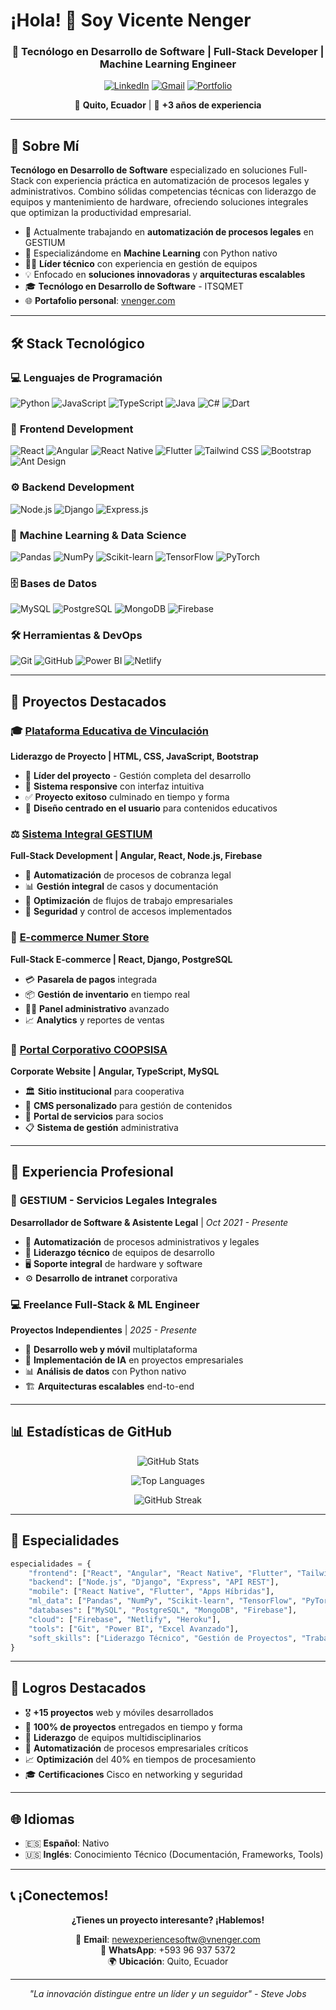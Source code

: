 # ¡Hola! 👋 Soy Vicente Nenger

<div align="center">
  
  ### 🚀 Tecnólogo en Desarrollo de Software | Full-Stack Developer | Machine Learning Engineer
  
  [![LinkedIn](https://img.shields.io/badge/LinkedIn-0077B5?style=for-the-badge&logo=linkedin&logoColor=white)](https://linkedin.com/in/tu-perfil)
  [![Gmail](https://img.shields.io/badge/Gmail-D14836?style=for-the-badge&logo=gmail&logoColor=white)](mailto:newexperiencesoftw@vnenger.com)
  [![Portfolio](https://img.shields.io/badge/Portfolio-FF5722?style=for-the-badge&logo=todoist&logoColor=white)](https://vnenger.com/)
  
  📍 **Quito, Ecuador** | 🌟 **+3 años de experiencia**
  
</div>

---

## 🎯 Sobre Mí

**Tecnólogo en Desarrollo de Software** especializado en soluciones Full-Stack con experiencia práctica en automatización de procesos legales y administrativos. Combino sólidas competencias técnicas con liderazgo de equipos y mantenimiento de hardware, ofreciendo soluciones integrales que optimizan la productividad empresarial.

- 🔭 Actualmente trabajando en **automatización de procesos legales** en GESTIUM
- 🌱 Especializándome en **Machine Learning** con Python nativo
- 👨‍💼 **Líder técnico** con experiencia en gestión de equipos
- 💡 Enfocado en **soluciones innovadoras** y **arquitecturas escalables**
- 🎓 **Tecnólogo en Desarrollo de Software** - ITSQMET
- 🌐 **Portafolio personal**: [vnenger.com](https://vnenger.com/)

---

## 🛠️ Stack Tecnológico

### 💻 **Lenguajes de Programación**
![Python](https://img.shields.io/badge/Python-3776AB?style=for-the-badge&logo=python&logoColor=white)
![JavaScript](https://img.shields.io/badge/JavaScript-F7DF1E?style=for-the-badge&logo=javascript&logoColor=black)
![TypeScript](https://img.shields.io/badge/TypeScript-007ACC?style=for-the-badge&logo=typescript&logoColor=white)
![Java](https://img.shields.io/badge/Java-ED8B00?style=for-the-badge&logo=java&logoColor=white)
![C#](https://img.shields.io/badge/C%23-239120?style=for-the-badge&logo=c-sharp&logoColor=white)
![Dart](https://img.shields.io/badge/Dart-0175C2?style=for-the-badge&logo=dart&logoColor=white)

### 🚀 **Frontend Development**
![React](https://img.shields.io/badge/React-20232A?style=for-the-badge&logo=react&logoColor=61DAFB)
![Angular](https://img.shields.io/badge/Angular-DD0031?style=for-the-badge&logo=angular&logoColor=white)
![React Native](https://img.shields.io/badge/React_Native-20232A?style=for-the-badge&logo=react&logoColor=61DAFB)
![Flutter](https://img.shields.io/badge/Flutter-02569B?style=for-the-badge&logo=flutter&logoColor=white)
![Tailwind CSS](https://img.shields.io/badge/Tailwind_CSS-38B2AC?style=for-the-badge&logo=tailwind-css&logoColor=white)
![Bootstrap](https://img.shields.io/badge/Bootstrap-563D7C?style=for-the-badge&logo=bootstrap&logoColor=white)
![Ant Design](https://img.shields.io/badge/Ant%20Design-0170FE?style=for-the-badge&logo=ant-design&logoColor=white)

### ⚙️ **Backend Development**
![Node.js](https://img.shields.io/badge/Node.js-43853D?style=for-the-badge&logo=node.js&logoColor=white)
![Django](https://img.shields.io/badge/Django-092E20?style=for-the-badge&logo=django&logoColor=white)
![Express.js](https://img.shields.io/badge/Express.js-404D59?style=for-the-badge)

### 🤖 **Machine Learning & Data Science**
![Pandas](https://img.shields.io/badge/Pandas-150458?style=for-the-badge&logo=pandas&logoColor=white)
![NumPy](https://img.shields.io/badge/NumPy-013243?style=for-the-badge&logo=numpy&logoColor=white)
![Scikit-learn](https://img.shields.io/badge/Scikit--learn-F7931E?style=for-the-badge&logo=scikit-learn&logoColor=white)
![TensorFlow](https://img.shields.io/badge/TensorFlow-FF6F00?style=for-the-badge&logo=TensorFlow&logoColor=white)
![PyTorch](https://img.shields.io/badge/PyTorch-EE4C2C?style=for-the-badge&logo=PyTorch&logoColor=white)

### 🗄️ **Bases de Datos**
![MySQL](https://img.shields.io/badge/MySQL-005C84?style=for-the-badge&logo=mysql&logoColor=white)
![PostgreSQL](https://img.shields.io/badge/PostgreSQL-316192?style=for-the-badge&logo=postgresql&logoColor=white)
![MongoDB](https://img.shields.io/badge/MongoDB-4EA94B?style=for-the-badge&logo=mongodb&logoColor=white)
![Firebase](https://img.shields.io/badge/Firebase-039BE5?style=for-the-badge&logo=Firebase&logoColor=white)

### 🛠️ **Herramientas & DevOps**
![Git](https://img.shields.io/badge/Git-F05032?style=for-the-badge&logo=git&logoColor=white)
![GitHub](https://img.shields.io/badge/GitHub-100000?style=for-the-badge&logo=github&logoColor=white)
![Power BI](https://img.shields.io/badge/Power%20BI-F2C811?style=for-the-badge&logo=powerbi&logoColor=black)
![Netlify](https://img.shields.io/badge/Netlify-00C7B7?style=for-the-badge&logo=netlify&logoColor=white)

---

## 🚀 Proyectos Destacados

### 🎓 [Plataforma Educativa de Vinculación](https://chente09.github.io/pag-vinculacion/index.html)
**Liderazgo de Proyecto | HTML, CSS, JavaScript, Bootstrap**
- 🎯 **Líder del proyecto** - Gestión completa del desarrollo
- 📱 **Sistema responsive** con interfaz intuitiva
- ✅ **Proyecto exitoso** culminado en tiempo y forma
- 🎨 **Diseño centrado en el usuario** para contenidos educativos

### ⚖️ [Sistema Integral GESTIUM](https://gestium-sli.netlify.app)
**Full-Stack Development | Angular, React, Node.js, Firebase**
- 🔄 **Automatización** de procesos de cobranza legal
- 📊 **Gestión integral** de casos y documentación
- 🚀 **Optimización** de flujos de trabajo empresariales
- 🔐 **Seguridad** y control de accesos implementados

### 🛒 [E-commerce Numer Store](https://numer.store)
**Full-Stack E-commerce | React, Django, PostgreSQL**
- 💳 **Pasarela de pagos** integrada
- 📦 **Gestión de inventario** en tiempo real
- 👨‍💼 **Panel administrativo** avanzado
- 📈 **Analytics** y reportes de ventas

### 🏢 [Portal Corporativo COOPSISA](https://coopsisa.org)
**Corporate Website | Angular, TypeScript, MySQL**
- 🏛️ **Sitio institucional** para cooperativa
- 📝 **CMS personalizado** para gestión de contenidos
- 👥 **Portal de servicios** para socios
- 📋 **Sistema de gestión** administrativa

---

## 💼 Experiencia Profesional

### 🏢 **GESTIUM - Servicios Legales Integrales**
**Desarrollador de Software & Asistente Legal** | *Oct 2021 - Presente*
- 🔧 **Automatización** de procesos administrativos y legales
- 👥 **Liderazgo técnico** de equipos de desarrollo
- 🖥️ **Soporte integral** de hardware y software
- ⚙️ **Desarrollo de intranet** corporativa

### 💻 **Freelance Full-Stack & ML Engineer**
**Proyectos Independientes** | *2025 - Presente*
- 🚀 **Desarrollo web y móvil** multiplataforma
- 🤖 **Implementación de IA** en proyectos empresariales
- 📊 **Análisis de datos** con Python nativo
- 🏗️ **Arquitecturas escalables** end-to-end

---

## 📊 Estadísticas de GitHub

<div align="center">
  
  ![GitHub Stats](https://github-readme-stats.vercel.app/api?username=chente09&show_icons=true&theme=radical&hide_border=true&count_private=true)
  
  ![Top Languages](https://github-readme-stats.vercel.app/api/top-langs/?username=chente09&layout=compact&theme=radical&hide_border=true)
  
  ![GitHub Streak](https://streak-stats.demolab.com/?user=chente09&theme=radical&hide_border=true)
  
</div>

---

## 🎯 Especialidades

```python
especialidades = {
    "frontend": ["React", "Angular", "React Native", "Flutter", "Tailwind CSS", "Ant Design"],
    "backend": ["Node.js", "Django", "Express", "API REST"],
    "mobile": ["React Native", "Flutter", "Apps Híbridas"],
    "ml_data": ["Pandas", "NumPy", "Scikit-learn", "TensorFlow", "PyTorch"],
    "databases": ["MySQL", "PostgreSQL", "MongoDB", "Firebase"],
    "cloud": ["Firebase", "Netlify", "Heroku"],
    "tools": ["Git", "Power BI", "Excel Avanzado"],
    "soft_skills": ["Liderazgo Técnico", "Gestión de Proyectos", "Trabajo en Equipo"]
}
```

---

## 🌟 Logros Destacados

- 🎖️ **+15 proyectos** web y móviles desarrollados
- 🚀 **100% de proyectos** entregados en tiempo y forma
- 👥 **Liderazgo** de equipos multidisciplinarios
- 🔧 **Automatización** de procesos empresariales críticos
- 📈 **Optimización** del 40% en tiempos de procesamiento
- 🎓 **Certificaciones** Cisco en networking y seguridad

---

## 🌐 Idiomas

- 🇪🇸 **Español**: Nativo
- 🇺🇸 **Inglés**: Conocimiento Técnico (Documentación, Frameworks, Tools)

---

## 📞 ¡Conectemos!

<div align="center">
  
  **¿Tienes un proyecto interesante? ¡Hablemos!**
  
  📧 **Email**: newexperiencesoftw@vnenger.com  
  📱 **WhatsApp**: +593 96 937 5372  
  🌍 **Ubicación**: Quito, Ecuador  
  
  ---
  
  *"La innovación distingue entre un líder y un seguidor" - Steve Jobs*
  
</div>
